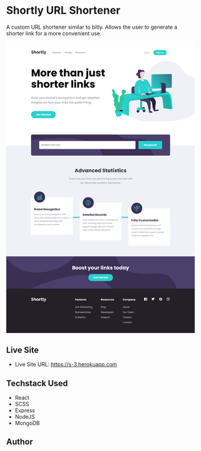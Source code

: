 ﻿# Shortly URL Shortener

A custom URL shortener similar to bitly. Allows the user to generate a shorter link for a more convenient use.


![](./screenshot.png)

## Live Site

- Live Site URL: https://s-3.herokuapp.com

## Techstack Used

- React
- SCSS
- Express
- NodeJS
- MongoDB

## Author

